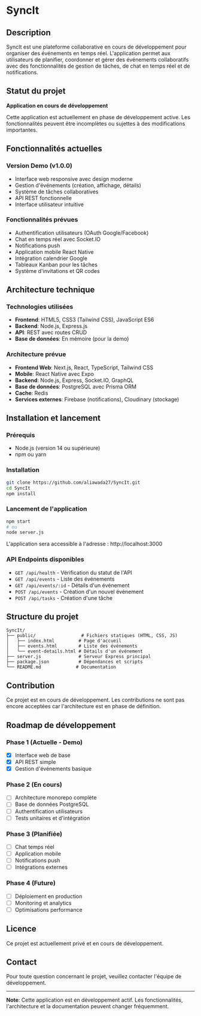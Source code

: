 # SyncIt

## Description

SyncIt est une plateforme collaborative en cours de développement pour organiser des événements en temps réel. L'application permet aux utilisateurs de planifier, coordonner et gérer des événements collaboratifs avec des fonctionnalités de gestion de tâches, de chat en temps réel et de notifications.

## Statut du projet

**Application en cours de développement**

Cette application est actuellement en phase de développement active. Les fonctionnalités peuvent être incomplètes ou sujettes à des modifications importantes.

## Fonctionnalités actuelles

### Version Demo (v1.0.0)
- Interface web responsive avec design moderne
- Gestion d'événements (création, affichage, détails)
- Système de tâches collaboratives
- API REST fonctionnelle
- Interface utilisateur intuitive

### Fonctionnalités prévues
- Authentification utilisateurs (OAuth Google/Facebook)
- Chat en temps réel avec Socket.IO
- Notifications push
- Application mobile React Native
- Intégration calendrier Google
- Tableaux Kanban pour les tâches
- Système d'invitations et QR codes

## Architecture technique

### Technologies utilisées
- **Frontend**: HTML5, CSS3 (Tailwind CSS), JavaScript ES6
- **Backend**: Node.js, Express.js
- **API**: REST avec routes CRUD
- **Base de données**: En mémoire (pour la demo)

### Architecture prévue
- **Frontend Web**: Next.js, React, TypeScript, Tailwind CSS
- **Mobile**: React Native avec Expo
- **Backend**: Node.js, Express, Socket.IO, GraphQL
- **Base de données**: PostgreSQL avec Prisma ORM
- **Cache**: Redis
- **Services externes**: Firebase (notifications), Cloudinary (stockage)

## Installation et lancement

### Prérequis
- Node.js (version 14 ou supérieure)
- npm ou yarn

### Installation
```bash
git clone https://github.com/aliawada27/SyncIt.git
cd SyncIt
npm install
```

### Lancement de l'application
```bash
npm start
# ou
node server.js
```

L'application sera accessible à l'adresse : http://localhost:3000

### API Endpoints disponibles
- `GET /api/health` - Vérification du statut de l'API
- `GET /api/events` - Liste des événements
- `GET /api/events/:id` - Détails d'un événement
- `POST /api/events` - Création d'un nouvel événement
- `POST /api/tasks` - Création d'une tâche

## Structure du projet

```
SyncIt/
├── public/                 # Fichiers statiques (HTML, CSS, JS)
│   ├── index.html         # Page d'accueil
│   ├── events.html        # Liste des événements
│   └── event-details.html # Détails d'un événement
├── server.js              # Serveur Express principal
├── package.json           # Dépendances et scripts
└── README.md             # Documentation
```

## Contribution

Ce projet est en cours de développement. Les contributions ne sont pas encore acceptées car l'architecture est en phase de définition.

## Roadmap de développement

### Phase 1 (Actuelle - Demo)
- [x] Interface web de base
- [x] API REST simple
- [x] Gestion d'événements basique

### Phase 2 (En cours)
- [ ] Architecture monorepo complète
- [ ] Base de données PostgreSQL
- [ ] Authentification utilisateurs
- [ ] Tests unitaires et d'intégration

### Phase 3 (Planifiée)
- [ ] Chat temps réel
- [ ] Application mobile
- [ ] Notifications push
- [ ] Intégrations externes

### Phase 4 (Future)
- [ ] Déploiement en production
- [ ] Monitoring et analytics
- [ ] Optimisations performance

## Licence

Ce projet est actuellement privé et en cours de développement.

## Contact

Pour toute question concernant le projet, veuillez contacter l'équipe de développement.

---

**Note**: Cette application est en développement actif. Les fonctionnalités, l'architecture et la documentation peuvent changer fréquemment. 